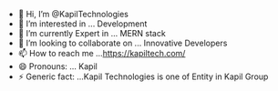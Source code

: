 - 👋 Hi, I’m @KapilTechnologies
- 👀 I’m interested in ... Development 
- 🌱 I’m currently Expert in  ... MERN stack
- 💞️ I’m looking to collaborate on ... Innovative Developers
- 📫 How to reach me ...https://kapiltech.com/
- 😄 Pronouns: ... Kapil
- ⚡ Generic fact: ...Kapil Technologies is one of Entity in Kapil Group

<!---
KapilTechnologies/KapilTechnologies is a ✨ special ✨ repository because its `README.md` (this file) appears on your GitHub profile.
You can click the Preview link to take a look at your changes.
--->
